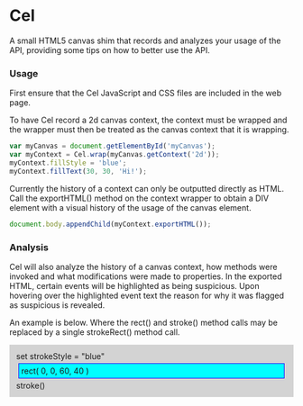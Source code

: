 # Cel

A small HTML5 canvas shim that records and analyzes your usage of the API, providing some tips on how to better use the API.

### Usage

First ensure that the Cel JavaScript and CSS files are included in the web page.

To have Cel record a 2d canvas context, the context must be wrapped and the wrapper must then be treated as the canvas context that it is wrapping.

```JavaScript
var myCanvas = document.getElementById('myCanvas');
var myContext = Cel.wrap(myCanvas.getContext('2d'));
myContext.fillStyle = 'blue';
myContext.fillText(30, 30, 'Hi!');
```

Currently the history of a context can only be outputted directly as HTML.
Call the exportHTML() method on the context wrapper to obtain a DIV element with a visual history of the usage of the canvas element.

```JavaScript
document.body.appendChild(myContext.exportHTML());
```

### Analysis

Cel will also analyze the history of a canvas context, how methods were invoked and what modifications were made to properties.
In the exported HTML, certain events will be highlighted as being suspicious.
Upon hovering over the highlighted event text the reason for why it was flagged as suspicious is revealed.

An example is below. Where the rect() and stroke() method calls may be replaced by a single strokeRect() method call.

<div style="background: lightgray; padding: 12px">
	<div>set strokeStyle = "blue"</div>
	<div style="padding: 4px; margin: 4px; border: 1px solid blue; background: aqua;" title="Notice: Might be able to combine into one strokeRect() call">rect( 0, 0, 60, 40 )</div>
	<div>stroke()</div>
</div>